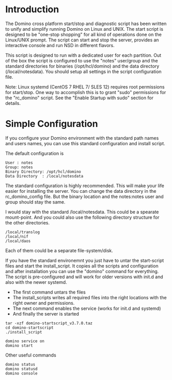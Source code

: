 
# Introduction

The Domino cross platform start/stop and diagnostic script has been written
to unify and simplify running Domino on Linux and UNIX. The start script
is designed to be "one-stop shopping" for all kind of operations done on the
Linux/UNIX prompt. The script can start and stop the server, provides an interactive
console and run NSD in different flavors.

This script is designed to run with a dedicated user for each partition.
Out of the box the script is configured to use the "notes" user/group and the standard
directories for binaries (/opt/hcl/domino) and the data directory (/local/notesdata).
You should setup all settings in the script configuration file.

Note: Linux systemd (CentOS 7 RHEL 7/ SLES 12) requires root permissions for start/stop.
One way to accomplish this is to grant "sudo" permissions for the "rc_domino" script.
See the "Enable Startup with sudo" section for details.

# Simple Configuration

If you configure your Domino environment with the standard path names
and users names, you can use this standard configuration and install script.

The default configuration is

```
User : notes
Group: notes
Binary Directory: /opt/hcl/domino
Data Directory  : /local/notesdata
```

The standard configuration is highly recommended. This will make your life easier for installing the server.
You can change the data directory in the rc_domino_config file.
But the binary location and the notes:notes user and group should stay the same.

I would stay with the standard /local/notesdata. This could be a spearate mount-point.
And you could also use the following directory structure for the other directories.

```
/local/translog
/local/nif
/local/daos
```

Each of them could be a separate file-system/disk.

If you have the standard environemnt you just have to untar the start-script files and start the install_script.
It copies all the scripts and configuration and after installation you can use the "domino" command for everything.
The script is pre-configured and will work for older versions with init.d and also with the newer systemd.

- The first command untars the files
- The install_scripts writes all required files into the right locations with the right owner and permissions.
- The next command enables the service (works for init.d and systemd)
- And finally the server is started

```
tar -xzf domino-startscript_v3.7.0.taz
cd domino-startscript
./install_script
```

```
domino service on
domino start
```

Other useful commands

```
domino status
domino statusd
domino console
```

